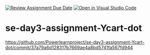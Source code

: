[![Review Assignment Due Date](https://classroom.github.com/assets/deadline-readme-button-22041afd0340ce965d47ae6ef1cefeee28c7c493a6346c4f15d667ab976d596c.svg)](https://classroom.github.com/a/g7QA63Hz)
[![Open in Visual Studio Code](https://classroom.github.com/assets/open-in-vscode-2e0aaae1b6195c2367325f4f02e2d04e9abb55f0b24a779b69b11b9e10269abc.svg)](https://classroom.github.com/online_ide?assignment_repo_id=15594594&assignment_repo_type=AssignmentRepo)
# se-day3-assignment-Ycart-dot
https://github.com/Powerlearnproject/se-day3-assignment-Ycart-dot/commit/37a79a6d128317b7669ae4a8bd5741fa567fd944

